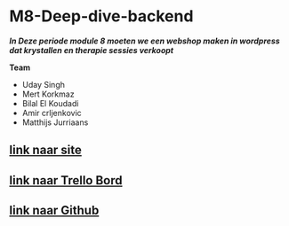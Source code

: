 # M8-Deep-dive-backend

***In Deze periode module 8 moeten we een webshop maken in wordpress  dat krystallen en therapie sessies verkoopt***

**Team**
* Uday Singh
* Mert Korkmaz
* Bilal El Koudadi
* Amir crljenkovic
* Matthijs Jurriaans

## [link naar site](https://32840.hosts1.ma-cloud.nl/)
## [link naar Trello Bord](https://trello.com/b/FgsJpOUg/m8-deep-dive-backend)
## [link naar Github](https://github.com/Uday-Singh1/M8-Deep-dive-backend) 
